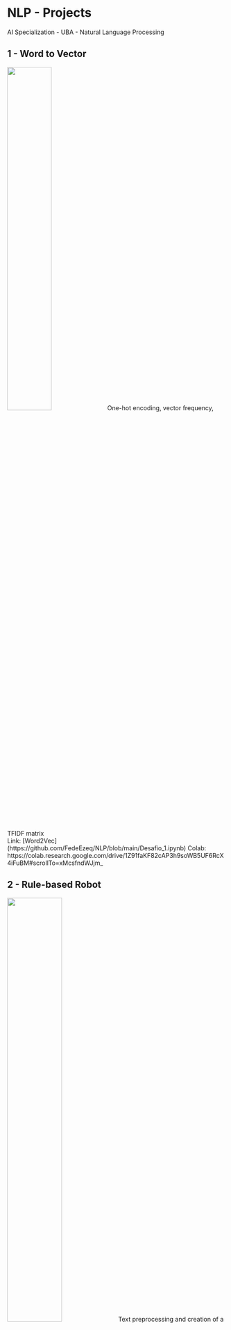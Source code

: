 # NLP - Projects
AI Specialization - UBA - Natural Language Processing

## 1 - Word to Vector
<img src="https://user-images.githubusercontent.com/77301813/136676196-148029d8-41cc-4061-8fc2-a53210542bb4.PNG" width=45% height=45%>
One-hot encoding, vector frequency, TFIDF matrix <br/>
Link: [Word2Vec](https://github.com/FedeEzeq/NLP/blob/main/Desafio_1.ipynb)
Colab: https://colab.research.google.com/drive/1Z91faKF82cAP3h9soWB5UF6RcX4iFuBM#scrollTo=xMcsfndWJjm_


## 2 - Rule-based Robot
<img src="https://user-images.githubusercontent.com/77301813/136676513-f4a9dbf3-33d1-45d6-af60-bd61769eac8c.PNG" width=50% height=50%>
Text preprocessing and creation of a rule-based robot<br/>
Link: [Word2Vec](https://github.com/FedeEzeq/NLP/blob/main/Desafio_1.ipynb)
Colab: https://colab.research.google.com/drive/1Z91faKF82cAP3h9soWB5UF6RcX4iFuBM#scrollTo=xMcsfndWJjm_


## 3 - Creating Vectors
<img src="https://user-images.githubusercontent.com/77301813/136676611-7883a95c-c830-473d-b4ef-2e18feeef4a0.PNG" width=45% height=45%>
Creating vectors with Gensim<br/>
Link: [Word2Vec](https://github.com/FedeEzeq/NLP/blob/main/Desafio_1.ipynb)
Colab: https://colab.research.google.com/drive/1Z91faKF82cAP3h9soWB5UF6RcX4iFuBM#scrollTo=xMcsfndWJjm_


## 4 - Text Prediction
<img src="https://user-images.githubusercontent.com/77301813/136676766-e9cb5cbb-fb42-448b-9e85-e2d0ccfe6737.PNG" width=35% height=35%>
RNN and text prediction<br/>

Link: [Text Prediction](https://github.com/FedeEzeq/NLP/blob/main/Desafio_4.ipynb/)



## 5 - Review Qualification
<img src="https://user-images.githubusercontent.com/77301813/136676915-0ad94456-a3c5-4310-9cac-2905233e0b1f.PNG" width=40% height=40%>
Using LSTM for user review qualification <br/>
Link: [Word2Vec](https://github.com/FedeEzeq/NLP/blob/main/Desafio_1.ipynb)
Colab: https://colab.research.google.com/drive/1Z91faKF82cAP3h9soWB5UF6RcX4iFuBM#scrollTo=xMcsfndWJjm_


## 6 - Question and answers (QA) Bot
<img src="https://user-images.githubusercontent.com/77301813/136676980-4b40b02f-c1f5-4944-9251-81f93d4cbaf4.PNG" width=40% height=40%>
Sequence to Sequence and Question and Answers (QA) Bot application<br/>
Link: [Word2Vec](https://github.com/FedeEzeq/NLP/blob/main/Desafio_1.ipynb)
Colab: https://colab.research.google.com/drive/1Z91faKF82cAP3h9soWB5UF6RcX4iFuBM#scrollTo=xMcsfndWJjm_

<br/>
<br/>

# Contact Information
Feel free to contact me by mail: fede.perusset@gmail.com <br/>
Enjoy 😄!!


